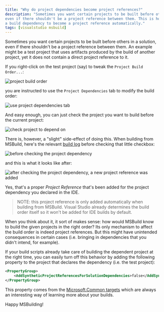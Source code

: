 ```yaml
---
title: "Why do project dependencies become project references?"
description: "Sometimes you want certain projects to be built before others in a solution, 
even if there shouldn't be a project reference between them. This is how you can avoid such 
a build dependency to become a project reference automatically."
tags: [visualstudio msbuild]
---
```


Sometimes you want certain projects to be built before others in a solution, 
even if there shouldn't be a project reference between them. An example might 
be a test project that uses artifacts produced by the build of another project, 
yet it does not contain a direct project reference to it. 

If you right-click on the test project (say) to tweak the `Project Build Order...`:

![project build order](https://www.cazzulino.com/img/build-order-menu.png)

you are instructed to use the `Project Dependencies` tab to modify the build order:

![use project dependencies tab](https://www.cazzulino.com/img/build-order.png)

And easy enough, you can just check the project you want to build before the current project:

![check project to depend on](https://www.cazzulino.com/img/project-dependency.png)

There is, however, a "slight" side-effect of doing this. When building from MSBuild, here's the relevant 
[build log](http://msbuildlog.com) before checking that little checkbox:

![before checking the project dependency](https://www.cazzulino.com/img/project-dependency-before.png)

and this is what it looks like after:

![after checking the project dependency, a new project reference was added](https://www.cazzulino.com/img/project-dependency-after.png)

Yes, that's a proper *Project Reference* that's been added for the project dependency you declared 
in the IDE. 

> NOTE: this project reference is only added automatically when building from MSBuild. 
> Visual Studio already determines the build order itself so it won't be added 
> for IDE builds by default.

When you think about it, it sort of makes sense: how would MSBuild know to build the given projects 
in the right order? Its only mechanism to affect the build order is indeed project references.
But this might have unintended consequences in certain cases (i.e. bringing in dependencies that you 
didn't intend, for example). 

If your build scripts already take care of building the dependent project at the right time, you 
can easily turn off this behavior by adding the following property to the project that declares 
the dependency (i.e. the test project):

```xml
<PropertyGroup>
    <AddSyntheticProjectReferencesForSolutionDependencies>false</AddSyntheticProjectReferencesForSolutionDependencies>
</PropertyGroup>
```

This property comes from the [Microsoft.Common targets](https://github.com/Microsoft/msbuild/blob/master/src/Tasks/Microsoft.Common.CurrentVersion.targets#L1430-L1431) 
which are always an interesting way of learning more about your builds.


Happy MSBuilding!


